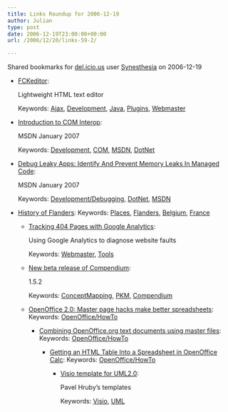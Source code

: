 ```yaml
---
title: Links Roundup for 2006-12-19
author: Julian
type: post
date: 2006-12-19T23:00:00+00:00
url: /2006/12/20/links-59-2/

---
```

Shared bookmarks for [del.icio.us][1] user  [Synesthesia][2] on 2006-12-19

  * [FCKeditor][3]:
  
    Lightweight HTML text editor
  
    Keywords: [Ajax][4], [Development][5], [Java][6], [Plugins][7], [Webmaster][8]
  * [Introduction to COM Interop][9]:
  
    MSDN January 2007
  
    Keywords: [Development][5], [COM][10], [MSDN][11], [DotNet][12]
  * [Debug Leaky Apps: Identify And Prevent Memory Leaks In Managed Code][13]:
  
    MSDN January 2007
  
    Keywords: [Development/Debugging][14], [DotNet][12], [MSDN][11]
  * [History of Flanders][15]: 
    Keywords: [Places][16], [Flanders][17], [Belgium][18], [France][19]</li> 
    
      * [Tracking 404 Pages with Google Analytics][20]:
  
        Using Google Analytics to diagnose website faults
  
        Keywords: [Webmaster][8], [Tools][21]
      * [New beta release of Compendium][22]:
  
        1.5.2
  
        Keywords: [ConceptMapping][23], [PKM][24], [Compendium][25]
      * [OpenOffice 2.0: Master page hacks make better spreadsheets][26]: 
        Keywords: [OpenOffice/HowTo][27]</li> 
        
          * [Combining OpenOffice.org text documents using master files][28]: 
            Keywords: [OpenOffice/HowTo][27]</li> 
            
              * [Getting an HTML Table Into a Spreadsheet in OpenOffice Calc][29]: 
                Keywords: [OpenOffice/HowTo][27]</li> 
                
                  * [Visio template for UML2.0][30]:
  
                    Pavel Hruby&#8217;s templates
  
                    Keywords: [Visio][31], [UML][32]</ul>

 [1]: http://del.icio.us/
 [2]: http://del.icio.us/synesthesia
 [3]: http://www.fckeditor.net/ "http://www.fckeditor.net/"
 [4]: http://del.icio.us/synesthesia/Ajax
 [5]: http://del.icio.us/synesthesia/Development
 [6]: http://del.icio.us/synesthesia/Java
 [7]: http://del.icio.us/synesthesia/Plugins
 [8]: http://del.icio.us/synesthesia/Webmaster
 [9]: http://msdn.microsoft.com/msdnmag/issues/07/01/CLRInsideOut/Default.aspx?loc=null "http://msdn.microsoft.com/msdnmag/issues/07/01/CLRInsideOut/Default.aspx?loc=null"
 [10]: http://del.icio.us/synesthesia/COM
 [11]: http://del.icio.us/synesthesia/MSDN
 [12]: http://del.icio.us/synesthesia/DotNet
 [13]: http://msdn.microsoft.com/msdnmag/issues/07/01/ManagedLeaks/default.aspx?print=true&loc=null "http://msdn.microsoft.com/msdnmag/issues/07/01/ManagedLeaks/default.aspx?print=true&loc=null"
 [14]: http://del.icio.us/synesthesia/Development/Debugging
 [15]: http://www.theotherside.co.uk/tm-heritage/background/flanders.htm "http://www.theotherside.co.uk/tm-heritage/background/flanders.htm"
 [16]: http://del.icio.us/synesthesia/Places
 [17]: http://del.icio.us/synesthesia/Flanders
 [18]: http://del.icio.us/synesthesia/Belgium
 [19]: http://del.icio.us/synesthesia/France
 [20]: http://analytics.blogspot.com/2006/09/tip-tracking-404-pages.html "http://analytics.blogspot.com/2006/09/tip-tracking-404-pages.html"
 [21]: http://del.icio.us/synesthesia/Tools
 [22]: http://www.compendiuminstitute.com/download/download.htm "http://www.compendiuminstitute.com/download/download.htm"
 [23]: http://del.icio.us/synesthesia/ConceptMapping
 [24]: http://del.icio.us/synesthesia/PKM
 [25]: http://del.icio.us/synesthesia/Compendium
 [26]: http://searchopensource.techtarget.com/tip/0,289483,sid39_gci1230768,00.html "http://searchopensource.techtarget.com/tip/0,289483,sid39_gci1230768,00.html"
 [27]: http://del.icio.us/synesthesia/OpenOffice/HowTo
 [28]: http://searchopensource.techtarget.com/tip/0,289483,sid39_gci1230368,00.html "http://searchopensource.techtarget.com/tip/0,289483,sid39_gci1230368,00.html"
 [29]: http://openoffice.blogs.com/openoffice/2006/12/getting_an_html.html "http://openoffice.blogs.com/openoffice/2006/12/getting_an_html.html"
 [30]: http://www.softwarestencils.com/uml/index.html "http://www.softwarestencils.com/uml/index.html"
 [31]: http://del.icio.us/synesthesia/Visio
 [32]: http://del.icio.us/synesthesia/UML